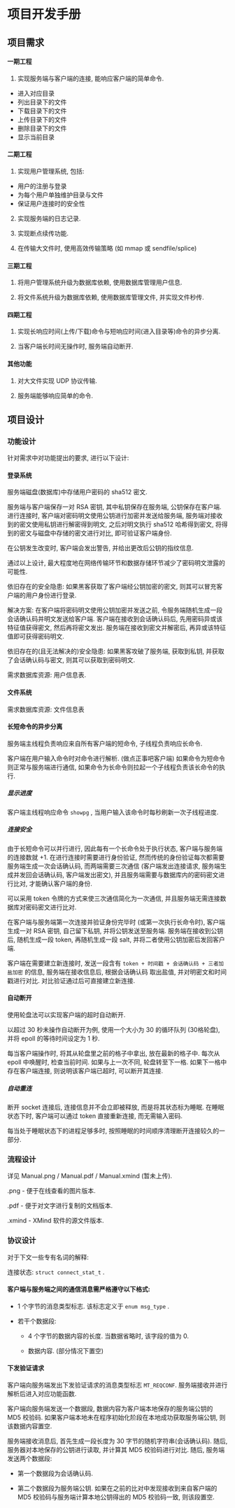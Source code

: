 # 项目开发手册

## 项目需求

#### 一期工程

1. 实现服务端与客户端的连接, 能响应客户端的简单命令.

* 进入对应目录
* 列出目录下的文件
* 下载目录下的文件
* 上传目录下的文件
* 删除目录下的文件
* 显示当前目录

#### 二期工程

1. 实现用户管理系统, 包括:

* 用户的注册与登录
* 为每个用户单独维护目录与文件
* 保证用户连接时的安全性

2. 实现服务端的日志记录.

3. 实现断点续传功能.

4. 在传输大文件时, 使用高效传输策略 (如 mmap 或 sendfile/splice)

#### 三期工程

1. 将用户管理系统升级为数据库依赖, 使用数据库管理用户信息.

2. 将文件系统升级为数据库依赖, 使用数据库管理文件, 并实现文件秒传.

#### 四期工程

1. 实现长响应时间(上传/下载)命令与短响应时间(进入目录等)命令的异步分离.

2. 当客户端长时间无操作时, 服务端自动断开.

#### 其他功能

1. 对大文件实现 UDP 协议传输.

2. 服务端能够响应简单的命令.

## 项目设计

### 功能设计

针对需求中对功能提出的要求, 进行以下设计:

#### 登录系统

服务端磁盘(数据库)中存储用户密码的 sha512 密文.

服务端与客户端保存一对 RSA 密钥, 其中私钥保存在服务端, 公钥保存在客户端. 进行连接时, 客户端对密码明文使用公钥进行加密并发送给服务端, 服务端对接收到的密文使用私钥进行解密得到明文, 之后对明文执行 sha512 哈希得到密文, 将得到的密文与磁盘中存储的密文进行对比, 即可验证客户端身份.

在公钥发生改变时, 客户端会发出警告, 并给出更改后公钥的指纹信息.

通过以上设计, 最大程度地在网络传输环节和数据存储环节减少了密码明文泄露的可能性.

依旧存在的安全隐患: 如果黑客获取了客户端经公钥加密的密文, 则其可以冒充客户端的用户身份进行登录.

解决方案: 在客户端将密码明文使用公钥加密并发送之前, 令服务端随机生成一段会话确认码并明文发送给客户端. 客户端在接收到会话确认码后, 先用密码异或该特征值获得密文, 然后再将密文发出. 服务端在接收到密文并解密后, 再异或该特征值即可获得密码明文.

依旧存在的(且无法解决的)安全隐患: 如果黑客攻破了服务端, 获取到私钥, 并获取了会话确认码与密文, 则其可以获取到密码明文.

需求数据库资源: 用户信息表.

#### 文件系统

需求数据库资源: 文件信息表

#### 长短命令的异步分离

服务端主线程负责响应来自所有客户端的短命令, 子线程负责响应长命令.

客户端在用户输入命令时对命令进行解析. (做点正事吧客户端) 如果命令为短命令则正常与服务端进行通信, 如果命令为长命令则拉起一个子线程负责该长命令的执行.

##### 显示进度

客户端主线程响应命令 `showpg` , 当用户输入该命令时每秒刷新一次子线程进度.

##### 连接安全

由于长短命令可以并行进行, 因此每有一个长命令处于执行状态, 客户端与服务端的连接数就 +1. 在进行连接时需要进行身份验证, 然而传统的身份验证每次都需要服务端生成一次会话确认码, 而两端需要三次通信 (客户端发出连接请求, 服务端生成并发回会话确认码, 客户端发出密文), 并且服务端需要与数据库内的密码密文进行比对, 才能确认客户端的身份. 

可以采用 token 令牌的方式来使三次通信简化为一次通信, 并且服务端无需连接数据库对密码密文进行比对.

在客户端与服务端第一次连接并验证身份完毕时 (或第一次执行长命令时), 客户端生成一对 RSA 密钥, 自己留下私钥, 并将公钥发送至服务端. 服务端在接收到公钥后, 随机生成一段 token, 再随机生成一段 salt, 并将二者使用公钥加密后发回客户端. 

客户端在需要建立新连接时, 发送一段含有 `token + 时间戳 + 会话确认码 + 三者加盐加密` 的信息, 服务端在接收信息后, 根据会话确认码 取出盐值, 并对明密文和时间戳进行对比. 对比验证通过后可直接建立新连接.

#### 自动断开

使用轮盘法可以实现客户端的超时自动断开.

以超过 30 秒未操作自动断开为例, 使用一个大小为 30 的循环队列 (30格轮盘), 并将 epoll 的等待时间设定为 1 秒.

每当客户端操作时, 将其从轮盘里之前的格子中拿出, 放在最新的格子中. 每次从 epoll 中唤醒时, 检查当前时间. 如果与上一次不同, 轮盘转至下一格. 如果下一格中存在客户端连接, 则说明该客户端已超时, 可以断开其连接.

##### 自动重连

断开 socket 连接后, 连接信息并不会立即被释放, 而是将其状态标为睡眠. 在睡眠状态下时, 客户端可以通过 token 直接重新连接, 而无需输入密码.

每当处于睡眠状态下的进程足够多时, 按照睡眠的时间顺序清理断开连接较久的一部分.

### 流程设计

详见 Manual.png / Manual.pdf / Manual.xmind (暂未上传).

.png - 便于在线查看的图片版本.

.pdf - 便于对文字进行复制的文档版本.

.xmind - XMind 软件的源文件版本.

### 协议设计

对于下文一些专有名词的解释:

连接状态: `struct connect_stat_t` .

#### 客户端与服务端之间的通信消息需严格遵守以下格式:

- 1 个字节的消息类型标志. 该标志定义于 `enum msg_type` .

- 若干个数据段:

  - 4 个字节的数据内容的长度. 当数据省略时, 该字段的值为 0.

  - 数据内容. (部分情况下置空)

#### 下发验证请求

客户端向服务端发出下发验证请求的消息类型标志 `MT_REQCONF`. 服务端接收并进行解析后进入对应功能函数.

客户端向服务端发送一个数据段, 数据内容为客户端本地保存的服务端公钥的 MD5 校验码. 如果客户端本地未在程序初始化阶段在本地成功获取服务端公钥, 则该数据内容置空.

服务端接收消息后, 首先生成一段长度为 30 字节的随机字符串(会话确认码). 随后, 服务器对本地保存的公钥进行读取, 并计算其 MD5 校验码进行对比. 随后, 服务端发送两个数据段:

- 第一个数据段为会话确认码.

- 第二个数据段为服务端公钥. 如果在之前的比对中发现接收到来自客户端的 MD5 校验码与服务端计算本地公钥得出的 MD5 校验码一致, 则该段置空.